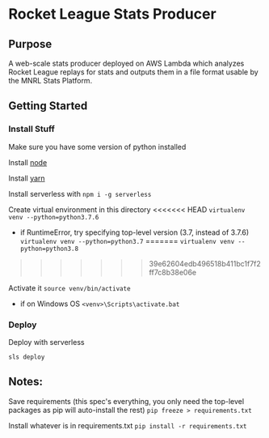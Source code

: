 # Rocket League Stats Producer

## Purpose

A web-scale stats producer deployed on AWS Lambda which analyzes Rocket League replays for stats and outputs them in a file format usable by the MNRL Stats Platform.

## Getting Started

### Install Stuff

Make sure you have some version of python installed

Install [node](https://nodejs.org/en/download/)

Install [yarn](https://classic.yarnpkg.com/en/docs/install/#mac-stable)

Install serverless with `npm i -g serverless`

Create virtual environment in this directory
<<<<<<< HEAD
`virtualenv venv --python=python3.7.6`
- if RuntimeError, try specifying top-level version (3.7, instead of 3.7.6)
`virtualenv venv --python=python3.7`
=======
`virtualenv venv --python=python3.8`
>>>>>>> 39e62604edb496518b411bc1f7f2ff7c8b38e06e

Activate it
`source venv/bin/activate`
- if on Windows OS
`<venv>\Scripts\activate.bat`

### Deploy

Deploy with serverless

`sls deploy`

## Notes:

Save requirements (this spec's everything, you only need the top-level packages as pip will auto-install the rest)
`pip freeze > requirements.txt`

Install whatever is in requirements.txt
`pip install -r requirements.txt`
